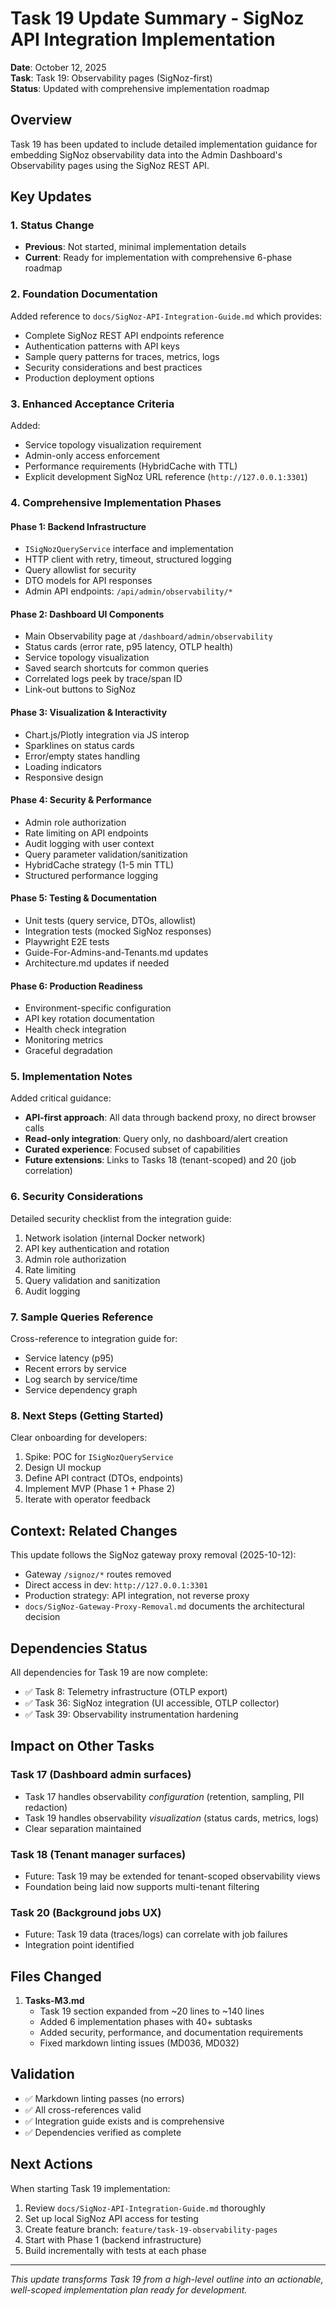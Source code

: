 # Task 19 Update Summary - SigNoz API Integration Implementation

**Date**: October 12, 2025  
**Task**: Task 19: Observability pages (SigNoz-first)  
**Status**: Updated with comprehensive implementation roadmap

## Overview

Task 19 has been updated to include detailed implementation guidance for embedding SigNoz observability data into the Admin Dashboard's Observability pages using the SigNoz REST API.

## Key Updates

### 1. Status Change

- **Previous**: Not started, minimal implementation details
- **Current**: Ready for implementation with comprehensive 6-phase roadmap

### 2. Foundation Documentation

Added reference to `docs/SigNoz-API-Integration-Guide.md` which provides:
- Complete SigNoz REST API endpoints reference
- Authentication patterns with API keys
- Sample query patterns for traces, metrics, logs
- Security considerations and best practices
- Production deployment options

### 3. Enhanced Acceptance Criteria

Added:
- Service topology visualization requirement
- Admin-only access enforcement
- Performance requirements (HybridCache with TTL)
- Explicit development SigNoz URL reference (`http://127.0.0.1:3301`)

### 4. Comprehensive Implementation Phases

#### Phase 1: Backend Infrastructure
- `ISigNozQueryService` interface and implementation
- HTTP client with retry, timeout, structured logging
- Query allowlist for security
- DTO models for API responses
- Admin API endpoints: `/api/admin/observability/*`

#### Phase 2: Dashboard UI Components
- Main Observability page at `/dashboard/admin/observability`
- Status cards (error rate, p95 latency, OTLP health)
- Service topology visualization
- Saved search shortcuts for common queries
- Correlated logs peek by trace/span ID
- Link-out buttons to SigNoz

#### Phase 3: Visualization & Interactivity
- Chart.js/Plotly integration via JS interop
- Sparklines on status cards
- Error/empty states handling
- Loading indicators
- Responsive design

#### Phase 4: Security & Performance
- Admin role authorization
- Rate limiting on API endpoints
- Audit logging with user context
- Query parameter validation/sanitization
- HybridCache strategy (1-5 min TTL)
- Structured performance logging

#### Phase 5: Testing & Documentation
- Unit tests (query service, DTOs, allowlist)
- Integration tests (mocked SigNoz responses)
- Playwright E2E tests
- Guide-For-Admins-and-Tenants.md updates
- Architecture.md updates if needed

#### Phase 6: Production Readiness
- Environment-specific configuration
- API key rotation documentation
- Health check integration
- Monitoring metrics
- Graceful degradation

### 5. Implementation Notes

Added critical guidance:
- **API-first approach**: All data through backend proxy, no direct browser calls
- **Read-only integration**: Query only, no dashboard/alert creation
- **Curated experience**: Focused subset of capabilities
- **Future extensions**: Links to Tasks 18 (tenant-scoped) and 20 (job correlation)

### 6. Security Considerations

Detailed security checklist from the integration guide:
1. Network isolation (internal Docker network)
2. API key authentication and rotation
3. Admin role authorization
4. Rate limiting
5. Query validation and sanitization
6. Audit logging

### 7. Sample Queries Reference

Cross-reference to integration guide for:
- Service latency (p95)
- Recent errors by service
- Log search by service/time
- Service dependency graph

### 8. Next Steps (Getting Started)

Clear onboarding for developers:
1. Spike: POC for `ISigNozQueryService`
2. Design UI mockup
3. Define API contract (DTOs, endpoints)
4. Implement MVP (Phase 1 + Phase 2)
5. Iterate with operator feedback

## Context: Related Changes

This update follows the SigNoz gateway proxy removal (2025-10-12):
- Gateway `/signoz/*` routes removed
- Direct access in dev: `http://127.0.0.1:3301`
- Production strategy: API integration, not reverse proxy
- `docs/SigNoz-Gateway-Proxy-Removal.md` documents the architectural decision

## Dependencies Status

All dependencies for Task 19 are now complete:
- ✅ Task 8: Telemetry infrastructure (OTLP export)
- ✅ Task 36: SigNoz integration (UI accessible, OTLP collector)
- ✅ Task 39: Observability instrumentation hardening

## Impact on Other Tasks

### Task 17 (Dashboard admin surfaces)
- Task 17 handles observability *configuration* (retention, sampling, PII redaction)
- Task 19 handles observability *visualization* (status cards, metrics, logs)
- Clear separation maintained

### Task 18 (Tenant manager surfaces)
- Future: Task 19 may be extended for tenant-scoped observability views
- Foundation being laid now supports multi-tenant filtering

### Task 20 (Background jobs UX)
- Future: Task 19 data (traces/logs) can correlate with job failures
- Integration point identified

## Files Changed

1. **Tasks-M3.md**
   - Task 19 section expanded from ~20 lines to ~140 lines
   - Added 6 implementation phases with 40+ subtasks
   - Added security, performance, and documentation requirements
   - Fixed markdown linting issues (MD036, MD032)

## Validation

- ✅ Markdown linting passes (no errors)
- ✅ All cross-references valid
- ✅ Integration guide exists and is comprehensive
- ✅ Dependencies verified as complete

## Next Actions

When starting Task 19 implementation:

1. Review `docs/SigNoz-API-Integration-Guide.md` thoroughly
2. Set up local SigNoz API access for testing
3. Create feature branch: `feature/task-19-observability-pages`
4. Start with Phase 1 (backend infrastructure)
5. Build incrementally with tests at each phase

---

*This update transforms Task 19 from a high-level outline into an actionable, well-scoped implementation plan ready for development.*
